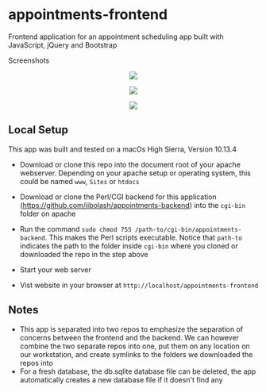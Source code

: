 # appointments-frontend

Frontend application for an appointment scheduling app built with JavaScript, jQuery and Bootstrap


Screenshots
<p align="center">
    <img src="https://preview.ibb.co/gUWXxo/Screen_Shot_2018_06_08_at_4_36_08_AM.png" />
</p>
<p align="center">
    <img src="https://preview.ibb.co/cpWbOT/Screen_Shot_2018_06_08_at_4_33_00_AM.png" />
</p>
<p align="center">
    <img src="https://preview.ibb.co/j5OO3T/Screen_Shot_2018_06_08_at_4_33_57_AM.png" />
</p>

## Local Setup
This app was built and tested on a macOs High Sierra, Version 10.13.4

- Download or clone this repo into the document root of your apache webserver. Depending on your apache setup or operating system, this could be named `www`, `Sites` or `htdocs`
- Download or clone the Perl/CGI backend for this application (https://github.com/jibolash/appointments-backend) into the `cgi-bin` folder on apache
- Run the command `sudo chmod 755 /path-to/cgi-bin/appointments-backend`. This makes the Perl scripts executable.
Notice that `path-to` indicates the path to the folder inside `cgi-bin` where you cloned or downloaded the repo in the step above

- Start your web server
- Vist website in your browser at `http://localhost/appointments-frontend`

## Notes
- This app is separated into two repos to emphasize the separation of concerns between the frontend and the backend. We can however combine the two separate repos into one, put them on any location on our workstation, and create symlinks to the folders we downloaded the repos into
- For a fresh database, the db.sqlite database file can be deleted, the app automatically creates a new database file if it doesn't find any
